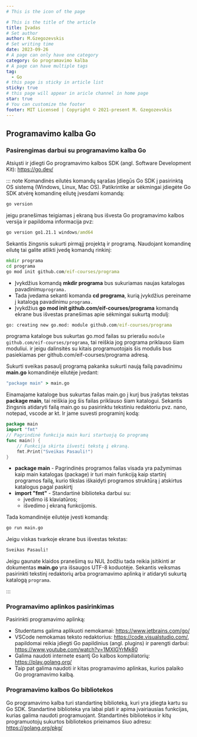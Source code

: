```yaml
---
# This is the icon of the page

# This is the title of the article
title: Įvadas
# Set author
author: M.Gzegozevskis
# Set writing time
date: 2023-09-26
# A page can only have one category
category: Go programavimo kalba
# A page can have multiple tags
tag:
  - Go
# this page is sticky in article list
sticky: true
# this page will appear in aricle channel in home page
star: true
# You can customize the footer
footer: MIT Licensed | Copyright © 2021-present M. Gzegozevskis
---
```


## Programavimo kalba Go

### Pasirengimas darbui su programavimo kalba Go
Atsiųsti ir įdiegti Go programavimo kalbos SDK (angl. Software Development Kit): https://go.dev/

::: note Komandinės eilutės komandų sąrašas
Įdiegūs Go SDK į pasirinktą OS sistemą (Windows, Linux, Mac OS).
Patikrintike ar sėkmingai įdiegėte Go SDK atvėrę komandinę eilutę įvesdami komandą:
```cmd
go version
```
jeigu pranešimas teigiamas į ekraną bus išvesta Go programavimo kalbos versija ir papildoma informacija pvz:
```cmd
go version go1.21.1 windows/amd64
```
Sekantis žingsnis sukurti pirmąjį projektą ir programą. Naudojant komandinę eilutę tai galite atlikti įvedę komandų rinkinį: 
```cmd 
mkdir programa
cd programa
go mod init github.com/eif-courses/programa
```

- Įvykdžius komandą **mkdir programa** bus sukuriamas naujas katalogas pavadinimu```programa.``` 
- Tada įvedama sekanti komanda **cd programa**, kurią įvykdžius pereiname į katalogą pavadinimu ```programa.``` 
- Įvykdžius **go mod init github.com/eif-courses/programa** komandą ekrane bus išvestas pranešimas apie sėkmingai sukurtą modulį:
```cmd 
go: creating new go.mod: module github.com/eif-courses/programa
```
programa kataloge bus sukurtas go.mod failas su prierašu ```module github.com/eif-courses/programa```, tai reiškia jog programa priklauso šiam moduliui.
ir jeigu dalinsitės su kitais programuotojais šis modulis bus pasiekiamas per github.com/eif-courses/programa adresą.

Sukurti sveikas pasaulį programą pakanka sukurti naują failą pavadinimu **main.go** komandinėje eilutėje įvedant:
```cmd 
"package main" > main.go
```
Einamajame kataloge bus sukurtas failas main.go į kurį bus įrašytas tekstas **package main**, tai reiškia jog šis failas priklauso šiam katalogui. 
Sekantis žingsnis atidaryti failą main.go su pasirinktu tekstiniu redaktoriu pvz. nano, notepad, vscode ar kt. Ir jame suvesti programinį kodą:
```go 
package main
import "fmt"
// Pagrindinė funkcija main kuri startuoją Go programą
func main() {
    // Funkcija skirta išvesti tekstą į ekraną.
	fmt.Print("Sveikas Pasauli!")
}
```
- **package main** - Pagrindinės programos failas visada yra pažymimas
kaip main katalogas (package) ir turi main funkciją kaip startinį
programos failą, kurio tikslas iškaidyti programos struktūrą į
atskirtus katalogus pagal paskirtį
- **import "fmt"** - Standartinė biblioteka darbui su:
  - įvedimo iš klaviatūros;
  -  išvedimo į ekraną funkcijomis.

Tada komandinėje eilutėje įvesti komandą:
```cmd
go run main.go
``` 
Jeigu viskas tvarkoje ekrane bus išvestas tekstas:
```cmd
Sveikas Pasauli!
```
Jeigu gaunate klaidos pranešimą su NUL žodžiu tada reikia įsitikinti ar dokumentas **main.go** yra išsaugos UTF-8 koduotėje.
Sekantis veiksmas pasirinkti tekstinį redaktorių arba programavimo aplinką ir atidaryti sukurtą katalogą ```programa```.

:::

### Programavimo aplinkos pasirinkimas
Pasirinkti programavimo aplinką:
- Studentams galima aplikuoti nemokamai: https://www.jetbrains.com/go/
- VSCode nemokamas teksto redaktorius: https://code.visualstudio.com/,
  papildomai reikia įdiegti Go papildinius (angl. plugins) ir parengti darbui: https://www.youtube.com/watch?v=1MXIGYrMk80
- Galima naudoti internete esantį Go kalbos kompiliatorių: https://play.golang.org/
- Taip pat galima naudoti ir kitas programavimo aplinkas, kurios palaiko Go programavimo kalbą.

### Programavimo kalbos Go bibliotekos
Go programavimo kalba turi standartinę biblioteką, kuri yra įdiegta kartu su Go SDK.
Standartinė biblioteka yra labai plati ir apima įvairiausias funkcijas, kurias galima naudoti programuojant.
Standartinės bibliotekos ir kitų programuotojų sukurtos bibliotekos prieinamos šiuo adresu: https://golang.org/pkg/
















  

